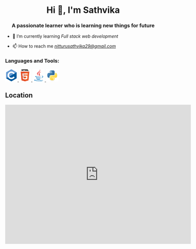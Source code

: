 <h1 align="center">Hi 👋, I'm Sathvika</h1>
<h3 align="center">A passionate learner who is learning new things for future</h3>

- 🌱 I’m currently learning *Full stack web development*

- 📫 How to reach me *nitturusathvika29@gmail.com*



<h3 align="left">Languages and Tools:</h3>
<p align="left"> <a href="https://www.cprogramming.com/" target="_blank" rel="noreferrer"> <img src="https://raw.githubusercontent.com/devicons/devicon/master/icons/c/c-original.svg" alt="c" width="40" height="40"/> </a> <a href="https://www.w3.org/html/" target="_blank" rel="noreferrer"> <img src="https://raw.githubusercontent.com/devicons/devicon/master/icons/html5/html5-original-wordmark.svg" alt="html5" width="40" height="40"/> </a> <a href="https://www.java.com" target="_blank" rel="noreferrer"> <img src="https://raw.githubusercontent.com/devicons/devicon/master/icons/java/java-original.svg" alt="java" width="40" height="40"/> </a> <a href="https://www.python.org" target="_blank" rel="noreferrer"> <img src="https://raw.githubusercontent.com/devicons/devicon/master/icons/python/python-original.svg" alt="python" width="40" height="40"/> </a> </p>
<h2> Location </h2>
<iframe src="https://www.google.com/maps/embed?pb=!1m18!1m12!1m3!1d61846.14085441171!2d77.41256517036379!3d14.347186543892754!2m3!1f0!2f0!3f0!3m2!1i1024!2i768!4f13.1!3m3!1m2!1s0x3bb13dbd0eeb5aad%3A0xd29f40431f9fb6da!2sNasanakota%2C%20Andhra%20Pradesh!5e0!3m2!1sen!2sin!4v1719036064463!5m2!1sen!2sin" width="600" height="450" style="border:0;" allowfullscreen="" loading="lazy" referrerpolicy="no-referrer-when-downgrade"></iframe>

<!---
Sathvika296/Sathvika296 is a ✨ special ✨ repository because its `README.md` (this file) appears on your GitHub profile.
You can click the Preview link to take a look at your changes.
--->

